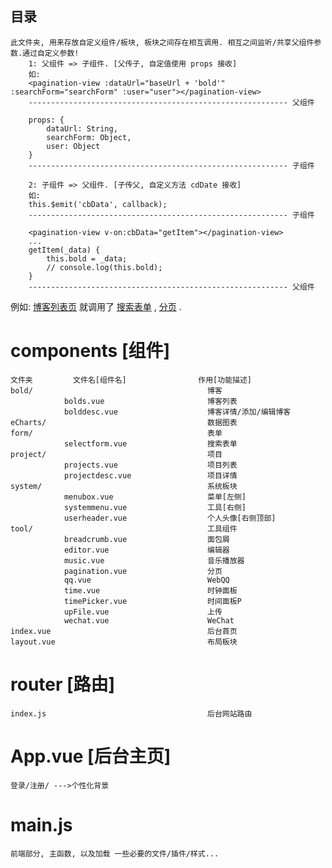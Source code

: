 ## 目录
```
此文件夹, 用来存放自定义组件/板块, 板块之间存在相互调用. 相互之间监听/共享父组件参数.通过自定义参数! 
    1: 父组件 => 子组件. [父传子, 自定值使用 props 接收]
    如: 
    <pagination-view :dataUrl="baseUrl + 'bold'" :searchForm="searchForm" :user="user"></pagination-view>
    ---------------------------------------------------------- 父组件

    props: {
        dataUrl: String,
        searchForm: Object,
        user: Object
    }
    ---------------------------------------------------------- 子组件

    2: 子组件 => 父组件. [子传父, 自定义方法 cdDate 接收]
    如:
    this.$emit('cbData', callback);
    ---------------------------------------------------------- 子组件

    <pagination-view v-on:cbData="getItem"></pagination-view>
    ...
    getItem(_data) {
        this.bold = _data;
        // console.log(this.bold);
    }
    ---------------------------------------------------------- 父组件

```
例如: [博客列表页](https://github.com/vsery/VsAdmin/blob/master/src/components/bold/bolds.vue) 就调用了 [搜索表单](https://github.com/vsery/VsAdmin/blob/master/src/components/form/selectform.vue) , [分页](https://github.com/vsery/VsAdmin/blob/master/src/components/tool/pagination.vue) . 


# components [组件] 
    文件夹         文件名[组件名]                作用[功能描述]
    bold/                                       博客
                bolds.vue                       博客列表
                bolddesc.vue                    博客详情/添加/编辑博客
    eCharts/                                    数据图表
    form/                                       表单
                selectform.vue                  搜索表单
    project/                                    项目
                projects.vue                    项目列表
                projectdesc.vue                 项目详情
    system/                                     系统板块
                menubox.vue                     菜单[左侧]
                systemmenu.vue                  工具[右侧]
                userheader.vue                  个人头像[右侧顶部]
    tool/                                       工具组件
                breadcrumb.vue                  面包屑
                editor.vue                      编辑器
                music.vue                       音乐播放器
                pagination.vue                  分页
                qq.vue                          WebQQ
                time.vue                        时钟面板
                timePicker.vue                  时间面板P
                upFile.vue                      上传
                wechat.vue                      WeChat
    index.vue                                   后台首页
    layout.vue                                  布局板块

# router [路由]
    index.js                                    后台网站路由

# App.vue [后台主页]
    登录/注册/ --->个性化背景                       

# main.js
    前端部分, 主函数, 以及加载 一些必要的文件/插件/样式...





